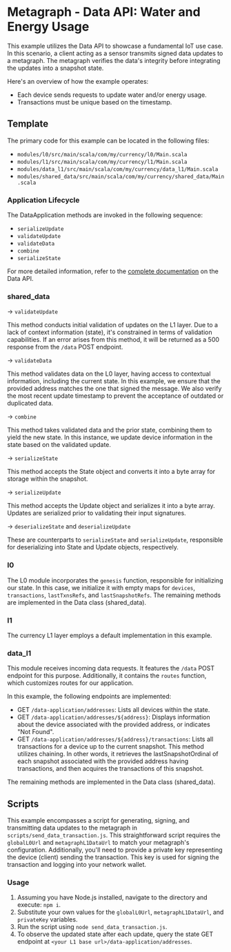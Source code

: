 
#   Metagraph - Data API: Water and Energy Usage

This example utilizes the Data API to showcase a fundamental IoT use case. In this scenario, a client acting as a sensor transmits signed data updates to a metagraph. The metagraph verifies the data's integrity before integrating the updates into a snapshot state.

Here's an overview of how the example operates:

-   Each device sends requests to update water and/or energy usage.
-   Transactions must be unique based on the timestamp.

## Template

The primary code for this example can be located in the following files:

-   `modules/l0/src/main/scala/com/my/currency/l0/Main.scala`
-   `modules/l1/src/main/scala/com/my/currency/l1/Main.scala`
-   `modules/data_l1/src/main/scala/com/my/currency/data_l1/Main.scala`
-   `modules/shared_data/src/main/scala/com/my/currency/shared_data/Main.scala`

### Application Lifecycle

The DataApplication methods are invoked in the following sequence:

-   `serializeUpdate`
-   `validateUpdate`
-   `validateData`
-   `combine`
-   `serializeState`

For more detailed information, refer to the [complete documentation](https://docs.constellationnetwork.io/sdk/frameworks/currency/data-api) on the Data API.

### shared_data

-> `validateUpdate`

This method conducts initial validation of updates on the L1 layer. Due to a lack of context information (state), it's constrained in terms of validation capabilities. If an error arises from this method, it will be returned as a 500 response from the `/data` POST endpoint.

-> `validateData`

This method validates data on the L0 layer, having access to contextual information, including the current state. In this example, we ensure that the provided address matches the one that signed the message. We also verify the most recent update timestamp to prevent the acceptance of outdated or duplicated data.

-> `combine`

This method takes validated data and the prior state, combining them to yield the new state. In this instance, we update device information in the state based on the validated update.

-> `serializeState`

This method accepts the State object and converts it into a byte array for storage within the snapshot.

-> `serializeUpdate`

This method accepts the Update object and serializes it into a byte array. Updates are serialized prior to validating their input signatures.

-> `deserializeState` and `deserializeUpdate`

These are counterparts to `serializeState` and `serializeUpdate`, responsible for deserializing into State and Update objects, respectively.

### l0

The L0 module incorporates the `genesis` function, responsible for initializing our state. In this case, we initialize it with empty maps for `devices`, `transactions`, `lastTxnsRefs`, and `lastSnapshotRefs`. The remaining methods are implemented in the Data class (shared_data).

### l1

The currency L1 layer employs a default implementation in this example.

### data_l1

This module receives incoming data requests. It features the `/data` POST endpoint for this purpose. Additionally, it contains the `routes` function, which customizes routes for our application.

In this example, the following endpoints are implemented:

-   GET `/data-application/addresses`: Lists all devices within the state.
-   GET `/data-application/addresses/${address}`: Displays information about the device associated with the provided address, or indicates "Not Found".
-   GET `/data-application/addresses/${address}/transactions`: Lists all transactions for a device up to the current snapshot. This method utilizes chaining. In other words, it retrieves the lastSnapshotOrdinal of each snapshot associated with the provided address having transactions, and then acquires the transactions of this snapshot.

The remaining methods are implemented in the Data class (shared_data).

## Scripts

This example encompasses a script for generating, signing, and transmitting data updates to the metagraph in `scripts/send_data_transaction.js`. This straightforward script requires the `globalL0Url` and `metagraphL1DataUrl` to match your metagraph's configuration. Additionally, you'll need to provide a private key representing the device (client) sending the transaction. This key is used for signing the transaction and logging into your network wallet.

### Usage

1.  Assuming you have Node.js installed, navigate to the directory and execute: `npm i`.
2.  Substitute your own values for the `globalL0Url`, `metagraphL1DataUrl`, and `privateKey` variables.
3.  Run the script using `node send_data_transaction.js`.
4.  To observe the updated state after each update, query the state GET endpoint at `<your L1 base url>/data-application/addresses`.
